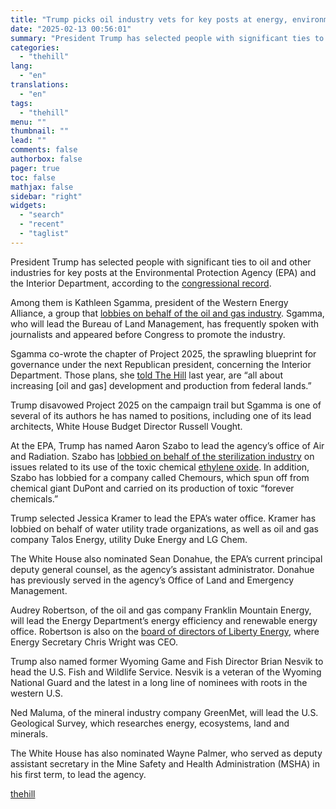 ```yaml
---
title: "Trump picks oil industry vets for key posts at energy, environment agencies"
date: "2025-02-13 00:56:01"
summary: "President Trump has selected people with significant ties to oil and other industries for key posts at the Environmental Protection Agency (EPA) and the Interior Department, according to the congressional record. Among them is Kathleen Sgamma, president of the Western Energy Alliance, a group that lobbies on behalf of the..."
categories:
  - "thehill"
lang:
  - "en"
translations:
  - "en"
tags:
  - "thehill"
menu: ""
thumbnail: ""
lead: ""
comments: false
authorbox: false
pager: true
toc: false
mathjax: false
sidebar: "right"
widgets:
  - "search"
  - "recent"
  - "taglist"
---
```


President Trump has selected people with significant ties to oil and other industries for key posts at the Environmental Protection Agency (EPA) and the Interior Department, according to the [congressional record](https://www.congress.gov/congressional-record/volume-171/issue-28/senate-section/article/S869-2).

Among them is Kathleen Sgamma, president of the Western Energy Alliance, a group that [lobbies on behalf of the oil and gas industry](https://www.opensecrets.org/federal-lobbying/clients/summary?cycle=2024&id=D000026603). Sgamma, who will lead the Bureau of Land Management, has frequently spoken with journalists and appeared before Congress to promote the industry.

Sgamma co-wrote the chapter of Project 2025, the sprawling blueprint for governance under the next Republican president, concerning the Interior Department. Those plans, she [told The Hill](https://thehill.com/policy/energy-environment/4769252-project-2025-climate-change-energy-environment/) last year, are “all about increasing [oil and gas] development and production from federal lands.”

Trump disavowed Project 2025 on the campaign trail but Sgamma is one of several of its authors he has named to positions, including one of its lead architects, White House Budget Director Russell Vought.

At the EPA, Trump has named Aaron Szabo to lead the agency’s office of Air and Radiation. Szabo has [lobbied on behalf of the sterilization industry](https://thehill.com/policy/energy-environment/5109157-trump-epa-appointments-chemical-oil-industry-ties/) on issues related to its use of the toxic chemical [ethylene oxide](https://thehill.com/policy/energy-environment/3876084-fighting-toxic-air-pollution/). In addition, Szabo has lobbied for a company called Chemours, which spun off from chemical giant DuPont and carried on its production of toxic “forever chemicals.”

Trump selected Jessica Kramer to lead the EPA’s water office. Kramer has lobbied on behalf of water utility trade organizations, as well as oil and gas company Talos Energy, utility Duke Energy and LG Chem.

The White House also nominated Sean Donahue, the EPA’s current principal deputy general counsel, as the agency’s assistant administrator. Donahue has previously served in the agency’s Office of Land and Emergency Management.

Audrey Robertson, of the oil and gas company Franklin Mountain Energy, will lead the Energy Department’s energy efficiency and renewable energy office. Robertson is also on the [board of directors of Liberty Energy](https://libertyenergy.com/esg/corporate-governance/), where Energy Secretary Chris Wright was CEO.

Trump also named former Wyoming Game and Fish Director Brian Nesvik to head the U.S. Fish and Wildlife Service. Nesvik is a veteran of the Wyoming National Guard and the latest in a long line of nominees with roots in the western U.S.

Ned Maluma, of the mineral industry company GreenMet, will lead the U.S. Geological Survey, which researches energy, ecosystems, land and minerals.

The White House has also nominated Wayne Palmer, who served as deputy assistant secretary in the Mine Safety and Health Administration (MSHA) in his first term, to lead the agency.

[thehill](https://thehill.com/policy/energy-environment/5140694-trump-appoints-oil-industry-key-posts/)
